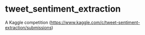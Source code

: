# tweet_sentiment_extraction
A Kaggle competition (https://www.kaggle.com/c/tweet-sentiment-extraction/submissions)
